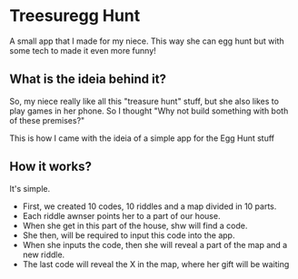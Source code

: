 # Treesuregg Hunt
A small app that I made for my niece. This way she can egg hunt but with some tech to made it even more funny!


## What is the ideia behind it?
So, my niece really like all this "treasure hunt" stuff, but she also likes to play games in her phone. So I thought "Why not build something with both of these premises?"

This is how I came with the ideia of a simple app for the Egg Hunt stuff

## How it works?
It's simple. 
- First, we created 10 codes, 10 riddles and a map divided in 10 parts.
- Each riddle awnser points her to a part of our house.
- When she get in this part of the house, shw will find a code.
- She then, will be required to input this code into the app.
- When she inputs the code, then she will reveal a part of the map and a new riddle.
- The last code will reveal the X in the map, where her gift will be waiting